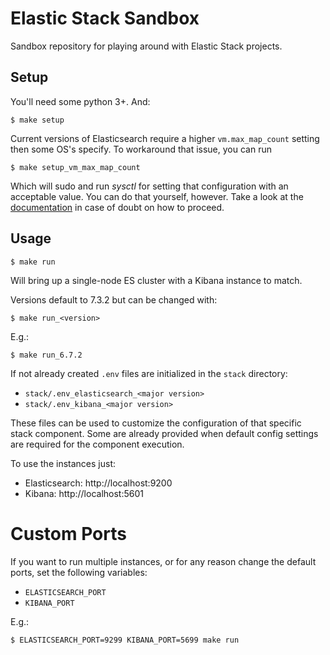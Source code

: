 # Elastic Stack Sandbox

Sandbox repository for playing around with Elastic Stack projects.

## Setup

You'll need some python 3+. And:

```
$ make setup
```

Current versions of Elasticsearch require a higher `vm.max_map_count` setting then some OS's specify. To workaround
that issue, you can run

```
$ make setup_vm_max_map_count
```

Which will sudo and run _sysctl_ for setting that configuration with an acceptable value. You can do that yourself,
however. Take a look at the [documentation](https://www.elastic.co/guide/en/elasticsearch/reference/current/vm-max-map-count.html)
in case of doubt on how to proceed.

## Usage

```
$ make run
```

Will bring up a single-node ES cluster with a Kibana instance to match.

Versions default to 7.3.2 but can be changed with:

```
$ make run_<version>
```

E.g.:

```
$ make run_6.7.2
```

If not already created `.env` files are initialized in the `stack` directory:

 - `stack/.env_elasticsearch_<major version>`
 - `stack/.env_kibana_<major version>`

These files can be used to customize the configuration of that specific stack component.
Some are already provided when default config settings are required for the component execution.

To use the instances just:

 - Elasticsearch: http://localhost:9200
 - Kibana: http://localhost:5601

# Custom Ports

If you want to run multiple instances, or for any reason change the default ports, set the following variables:

- `ELASTICSEARCH_PORT`
- `KIBANA_PORT`

E.g.:

```
$ ELASTICSEARCH_PORT=9299 KIBANA_PORT=5699 make run
```
